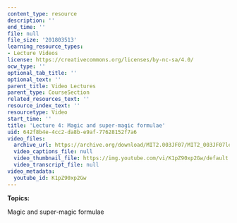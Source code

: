 ```yaml
---
content_type: resource
description: ''
end_time: ''
file: null
file_size: '201803513'
learning_resource_types:
- Lecture Videos
license: https://creativecommons.org/licenses/by-nc-sa/4.0/
ocw_type: ''
optional_tab_title: ''
optional_text: ''
parent_title: Video Lectures
parent_type: CourseSection
related_resources_text: ''
resource_index_text: ''
resourcetype: Video
start_time: ''
title: 'Lecture 4: Magic and super-magic formulae'
uid: 642f8b4e-4cc2-da8b-e9af-77628152f7a6
video_files:
  archive_url: https://archive.org/download/MIT2.003JF07/MIT2_003JF07lec04_220k.mp4
  video_captions_file: null
  video_thumbnail_file: https://img.youtube.com/vi/K1pZ90xp2Gw/default.jpg
  video_transcript_file: null
video_metadata:
  youtube_id: K1pZ90xp2Gw
---
```


**Topics:**

Magic and super-magic formulae

